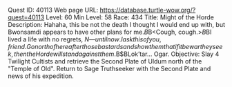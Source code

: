 Quest ID: 40113
Web page URL: https://database.turtle-wow.org/?quest=40113
Level: 60
Min Level: 58
Race: 434
Title: Might of the Horde
Description: Hahaha, this be not the death I thought I would end up with, but Bwonsamdi appears to have other plans for me.$B$B<Cough, cough.>$B$BI lived a life with no regrets, $N—until now. I ask this of you, friend. Go north of here after those bastards and show them that if it be war they seek, then the Horde will stand against them.$B$BLok’tar... Ogar.
Objective: Slay 4 Twilight Cultists and retrieve the Second Plate of Uldum north of the "Temple of Old". Return to Sage Truthseeker with the Second Plate and news of his expedition.
